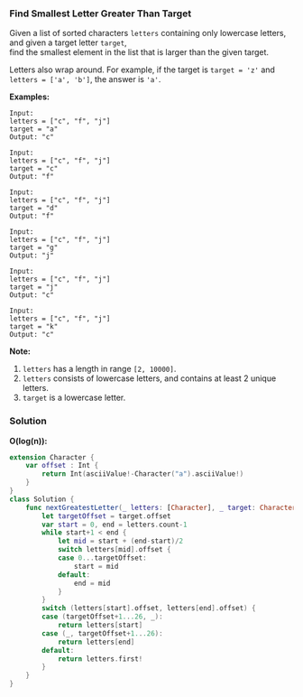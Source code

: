 
### Find Smallest Letter Greater Than Target

Given a list of sorted characters `letters` containing only lowercase letters, and given a target letter `target`,</br> 
find the smallest element in the list that is larger than the given target.

Letters also wrap around. For example, if the target is `target = 'z'` and `letters = ['a', 'b']`, the answer is `'a'`.

__Examples:__
```
Input:
letters = ["c", "f", "j"]
target = "a"
Output: "c"

Input:
letters = ["c", "f", "j"]
target = "c"
Output: "f"

Input:
letters = ["c", "f", "j"]
target = "d"
Output: "f"

Input:
letters = ["c", "f", "j"]
target = "g"
Output: "j"

Input:
letters = ["c", "f", "j"]
target = "j"
Output: "c"

Input:
letters = ["c", "f", "j"]
target = "k"
Output: "c"
```

__Note:__
1. `letters` has a length in range `[2, 10000]`.
2. `letters` consists of lowercase letters, and contains at least 2 unique letters.
3. `target` is a lowercase letter.

### Solution
__O(log(n)):__
```Swift
extension Character {
    var offset : Int {
        return Int(asciiValue!-Character("a").asciiValue!)
    }
}
class Solution {
    func nextGreatestLetter(_ letters: [Character], _ target: Character) -> Character {
        let targetOffset = target.offset
        var start = 0, end = letters.count-1
        while start+1 < end {
            let mid = start + (end-start)/2
            switch letters[mid].offset {
            case 0...targetOffset:
                start = mid
            default:
                end = mid
            }
        }
        switch (letters[start].offset, letters[end].offset) {
        case (targetOffset+1...26, _):
            return letters[start]
        case (_, targetOffset+1...26):
            return letters[end]
        default:
            return letters.first!
        }
    }
}
```